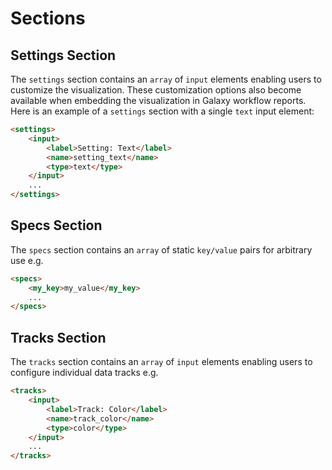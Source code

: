 # Sections

## Settings Section

The `settings` section contains an `array` of `input` elements enabling users to customize the visualization. These customization options also become available when embedding the visualization in Galaxy workflow reports. Here is an example of a `settings` section with a single `text` input element:
```md
<settings>
    <input>
        <label>Setting: Text</label>
        <name>setting_text</name>
        <type>text</type>
    </input>
    ...
</settings>
```

## Specs Section

The `specs` section contains an `array` of static `key/value` pairs for arbitrary use e.g.
```md
<specs>
    <my_key>my_value</my_key>
    ...
</specs>
```

## Tracks Section

The `tracks` section contains an `array` of `input` elements enabling users to configure individual data tracks e.g.
```md
<tracks>
    <input>
        <label>Track: Color</label>
        <name>track_color</name>
        <type>color</type>
    </input>
    ...
</tracks>
```
